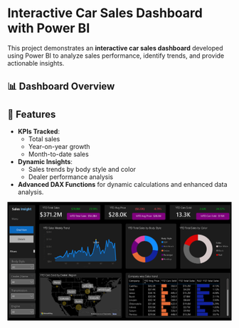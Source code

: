 # Interactive Car Sales Dashboard with Power BI
This project demonstrates an **interactive car sales dashboard** developed using Power BI to analyze sales performance, identify trends, and provide actionable insights. 

## 📊 Dashboard Overview
## 🚀 Features
- **KPIs Tracked**: 
  - Total sales
  - Year-on-year growth
  - Month-to-date sales
- **Dynamic Insights**:
  - Sales trends by body style and color
  - Dealer performance analysis
- **Advanced DAX Functions** for dynamic calculations and enhanced data analysis.



![Car Sales Dashboard](Dashboard.png)
